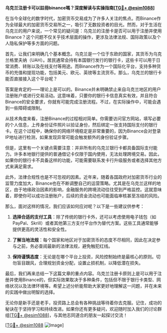 **乌克兰注册卡可以註冊binance嗎？深度解读与实操指南[[TG💪+ @esim1088](https://t.me/s/esim1088)]**

在当今全球化的数字时代，加密货币交易成为了许多人关注的焦点。而Binance作为全球最大的加密货币交易所之一，吸引了无数投资者的目光。然而，对于生活在乌克兰的用户来说，一个常见的疑问是：乌克兰的注册卡是否可以用于注册并使用Binance？这个问题不仅关乎技术层面的操作，更涉及法律法规、国际政策以及个人隐私保护等多方面的问题。

首先，让我们来明确几个基本概念。乌克兰是一个位于东欧的国家，其货币为乌克兰格里夫纳（UAH）。居民通常会持有本国银行发行的银行卡，这些卡可以用于日常消费、转账以及在线支付等用途。而Binance作为一个国际化平台，支持多种货币的充值和提现功能，包括美元、欧元、英镑等主流货币。那么，乌克兰的银行卡能否直接接入这个平台呢？

答案是肯定的——理论上是可以的。Binance并未明确禁止来自乌克兰地区的用户注册账户或进行交易活动。这意味着，只要你的银行卡信息真实有效，并且符合Binance的安全要求，你就有可能完成注册流程。不过，在实际操作中，可能会遇到一些障碍或限制。

从技术角度来看，注册Binance的过程相对简单。你需要访问官方网站，填写必要的个人信息，上传身份证件照片以验证身份，然后绑定一张支持国际支付的银行卡。在这个过程中，确保你的网络环境稳定是非常重要的，因为Binance会对登录IP地址进行检测，如果发现异常可能会触发额外的身份验证步骤。

但是，这里有一个关键点需要注意：并非所有的乌克兰银行卡都具备国际支付能力。许多本地银行提供的普通借记卡仅限于国内使用，无法处理跨境交易。因此，如果你的银行卡不具备这样的功能，可能需要联系发卡行升级服务或者选择其他方式来满足需求。

此外，法律合规性也是不可忽视的因素。近年来，随着各国政府对加密货币行业的监管力度加大，Binance也在不断调整自己的运营策略。尤其是在乌克兰这样的地区，由于地缘政治因素的影响，金融服务的跨境流动往往受到严格监控。这就意味着，即使你可以成功注册账户，后续的资金流动也可能面临审核甚至冻结的风险。

那么，面对这样的情况，我们应该如何应对呢？以下是一些建议供参考：

1. **选择合适的支付工具**：除了传统的银行卡外，还可以考虑使用电子钱包（如PayPal、Skrill）或者其他第三方支付平台作为替代方案。这些工具通常能够提供更高的灵活性和安全性。

2. **了解当地法规**：每个国家和地区对于加密货币的态度不尽相同，因此在决定参与之前，务必查阅最新的法律法规，避免触犯红线。

3. **保持谨慎态度**：无论是在哪个平台上投资，风险控制始终是最核心的原则。切勿盲目跟风，合理规划资金分配，设置止损机制，以降低潜在损失。

最后，我们再来总结一下这篇文章的重点内容。乌克兰注册卡原则上是可以用于注册并使用Binance的，但实际效果取决于多种条件，包括但不限于银行卡类型、网络状况以及法律环境等。希望上述分析能帮助大家更好地理解这一问题，并在未来的实践中做出明智的选择。

无论你是新手还是老手，投资路上总会有各种挑战等待着你去克服。记住，成功的秘诀在于坚持学习和持续改进。如果你还有更多疑问，欢迎随时加入我们的讨论群组[[TG💪+ @esim1088](https://t.me/s/esim1088)]，与其他志同道合的朋友一起探讨交流！

[[TG💪+ @esim1088](https://t.me/s/esim1088) ![Image](https://i.postimg.cc/4NQfJmqS/Snipaste-2025-05-13-00-14-12.png)]
